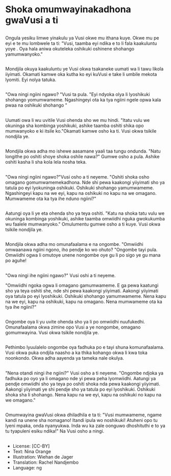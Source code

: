 # Shoka omumwayinakadhona gwaVusi a ti

##
Ongula yesiku limwe yinakulu ya Vusi okwe mu ithana kuye. Okwe mu pe eyi e te mu lombwele ta ti: "Vusi, taamba eyi ndika e to li fala kaakuluntu yoye . Oya hala aniwa okuteleka oshikuki oshinene shohango yamumwanyoko."

##
Mondjila okuya kaakuluntu ye Vusi okwa tsakaneke uumati wa li tawu likola iiyimati. Okamati kamwe oka kutha ko eyi kuVusi e take li umbile mekota lyomiti. Eyi nolya tatuka.

##
"Owa ningi ngiini ngawo? "Vusi ta pula.
"Eyi ndyoka olya li lyoshikuki shohango yomumwameme. Ngashingeyi ota ka tya ngiini ngele opwa kala pwaa na oshikuki shohango "

##
Uumati owa li wu uvitile Vusi ohenda sho we mu hindi. "Itatu vulu we okuninga sha kombinga yoshikuki, ashike taamba oshiti shika opo mumwanyoko e ki itsile ko."Okamati kamwe osho ka ti. Vusi okwa tsikile nondjila ye.

##
Mondjila okwa adha mo ishewe aasamane yaali taa tungu ondunda. "Natu longithe po oshiti shoye shoka oshile nawa?" Gumwe osho a pula. Ashike oshiti kasha li sha kola lela nosha teka.

##
"Owa ningi ngiini ngawo?"Vusi osho a ti neyeme. "Oshiti shoka osho omagano gomumwamemekadhona. Nde shi pewa kaakongi yiiyimati sho ya tatula po eyi lyokuninga oshikuki. Oshikuki shohango yamumwameme. Ngashingeyi kapu na we eyi, kapu na oshikuki no kapu na we omagano. Mumwameme ota ka tya ihe nduno ngiini?"

##
Aatungi oya li ye eta ohenda sho ya teya oshiti. "Katu na shoka tatu vulu we okuninga kombinga yoshikuki, ashike taamba omwiidhi nguka gwokukumba wu faalele mumwanyoko." Omulumentu gumwe osho a ti kuye. Vusi okwa tsikile nondjila ye.

##
Mondjila okwa adha mo omunafaalama e na ongombe. "Omwiidhi omwaanawa ngiini ngono, iho pendje ko wo ohuto? "Ongombe tayi pula. Omwiidhi ogwa li omutoye unene nongombe oye gu li po sigo ye gu mana po aguhe!

##
"Owa ningi ihe ngiini ngawo?" Vusi oshi a ti neyeme.

"Omwiidhi ngoka ogwa li omagano gamumwameme. E ga pewa kaatungi sho ya teya oshiti she, nde shi pewa kaakongi yiiyimati. Aakongi yiiyimati oya tatula po eyi lyoshikuki. Oshikuki shohango yamumwameme. Nena kapu na we eyi, kapu na oshikuki, kapu na omagano. Nena mumwameme ota ka tya ihe ngiini?"

##
Ongombe oya li yu uvite ohenda sho ya li po omwiidhi nuufukedhi. Omunafaalama okwa zimine opo Vusi a ye nongombe, omagano gomumwayina. Vusi okwa tsikile nondjila ye.

##
Pethimbo lyuulalelo ongombe oya fadhuka po e tayi shuna komunafaalama. Vusi okwa puka ondjila naasho a ka thika kohango okwa li kwa toka noonkondo. Okwa adha aayenda ya tameka nale okulya.

##
"Nena otandi ningi ihe ngiini?" Vusi osho a ti neyeme.
"Ongombe ndjoka ya fadhuka po oyo ya li omagano nde yi pewa peha lyomwiidhi. Aatungi ya pendje omwiidhi sho ya teya po oshiti shoka nda pewa kaakongi yiiyimati. Aakongi yiiyimati ye shi pendje sho ya tatula po eyi lyoshikuki. Oshikuki shoka sha li shohango. Nena kapu na we eyi, kapu na oshikuki no kapu na we omagano."

##
Omumwayina gwaVusi okwa dhiladhila e ta ti: "Vusi mumwameme, ngame kandi na unene sha nomagano! Itandi ipula wo noshikuki! Atuheni opo tu lyeni mpaka, onda nyanyukwa. Inda wu ka zale oonguwo dhoshituthi e to ya tu tyapuleni esiku ndika!" Na Vusi osho a ningi.

##
* License: [CC-BY]
* Text: Nina Orange
* Illustration: Wiehan de Jager
* Translation: Rachel Nandjembo
* Language: ng
